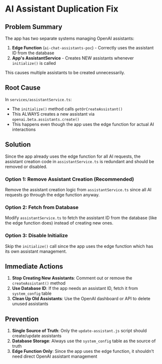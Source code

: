 # AI Assistant Duplication Fix

## Problem Summary

The app has two separate systems managing OpenAI assistants:

1. **Edge Function** (`ai-chat-assistants-poc`) - Correctly uses the assistant ID from the database
2. **App's AssistantService** - Creates NEW assistants whenever `initialize()` is called

This causes multiple assistants to be created unnecessarily.

## Root Cause

In `services/assistantService.ts`:
- The `initialize()` method calls `getOrCreateAssistant()`
- This ALWAYS creates a new assistant via `openai.beta.assistants.create()`
- This happens even though the app uses the edge function for actual AI interactions

## Solution

Since the app already uses the edge function for all AI requests, the assistant creation code in `assistantService.ts` is redundant and should be removed or disabled.

### Option 1: Remove Assistant Creation (Recommended)
Remove the assistant creation logic from `assistantService.ts` since all AI requests go through the edge function anyway.

### Option 2: Fetch from Database
Modify `assistantService.ts` to fetch the assistant ID from the database (like the edge function does) instead of creating new ones.

### Option 3: Disable Initialize
Skip the `initialize()` call since the app uses the edge function which has its own assistant management.

## Immediate Actions

1. **Stop Creating New Assistants**: Comment out or remove the `createAssistant()` method
2. **Use Database ID**: If the app needs an assistant ID, fetch it from `system_config` table
3. **Clean Up Old Assistants**: Use the OpenAI dashboard or API to delete unused assistants

## Prevention

1. **Single Source of Truth**: Only the `update-assistant.js` script should create/update assistants
2. **Database Storage**: Always use the `system_config` table as the source of truth
3. **Edge Function Only**: Since the app uses the edge function, it shouldn't need direct OpenAI assistant management